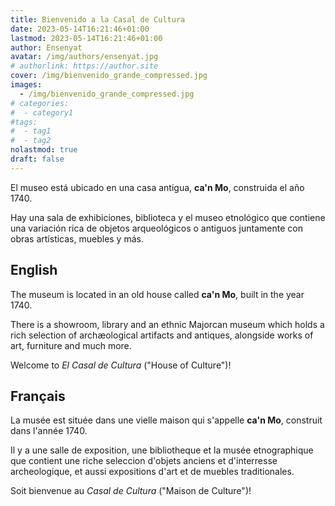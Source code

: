 ```yaml
---
title: Bienvenido a la Casal de Cultura
date: 2023-05-14T16:21:46+01:00
lastmod: 2023-05-14T16:21:46+01:00
author: Ensenyat
avatar: /img/authors/ensenyat.jpg
# authorlink: https://author.site
cover: /img/bienvenido_grande_compressed.jpg
images:
  - /img/bienvenido_grande_compressed.jpg
# categories:
#  - category1
#tags:
#  - tag1
#  - tag2
nolastmod: true
draft: false
---
```


El museo está ubicado en una casa antigua, **ca'n Mo**, construida el año 1740.

Hay una sala de exhibiciones, biblioteca y el museo etnológico que contiene una variación rica de objetos arqueológicos o antiguos juntamente con obras artísticas, muebles y más.

<!--more--> 

## English
The museum is located in an old house called **ca'n Mo**, built in the year 1740. 

There is a showroom, library and an ethnic Majorcan museum which holds a rich selection of archæological artifacts and antiques, alongside works of art, furniture and much more.

Welcome to *El Casal de Cultura* ("House of Culture")!

## Français
La musée est située dans une vielle maison qui s'appelle **ca'n Mo**, construit dans l'année 1740. 

Il y a une salle de exposition, une bibliotheque et la musée etnographique que contient une riche seleccion d'objets anciens et d'interresse archeologique, et aussi expositions d'art et de muebles traditionales. 

Soit bienvenue au *Casal de Cultura* ("Maison de Culture")!
